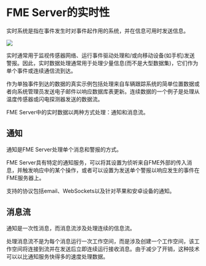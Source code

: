 # FME Server的实时性

实时系统是指在事件发生时对事件起作用的系统，并在信息可用时发送信息。

![](./Images/Img4.000.RealTimeHeaderImage.png)

实时通常用于监视传感器网络、运行事件驱动处理和/或向移动设备(如手机)发送警报。因此，实时数据处理通常用于处理少量信息(而不是大型数据集)，它们作为单个事件或连续通信流到达。

作为单独事件到达的数据的真实示例包括处理来自车辆跟踪系统的简单位置数据或者向系统管理员发送电子邮件以响应数据库表更新。连续数据的一个例子是处理从温度传感器或闪电探测器发送的数据流。

FME Server中的实时数据以两种方式处理：通知和消息流。

## 通知 ##

通知是FME Server处理单个消息和警报的方式。

FME Server具有特定的通知服务，可以将其设置为侦听来自FME外部的传入消息，并触发响应中的某个操作，或者可以设置为发送单个警报以响应发生的事件在FME服务器上。

支持的协议包括email、WebSockets以及针对苹果和安卓设备的通知。


## 消息流 ##

通知是一次性消息，而消息流涉及处理连续的信息流。

处理消息流不是为每个消息运行一次工作空间，而是涉及创建一个工作空间，该工作空间将连接到流并在发送后立即连续运行接收消息。由于减少了开销，这种技术可以以比通知服务快得多的速度处理数据。
